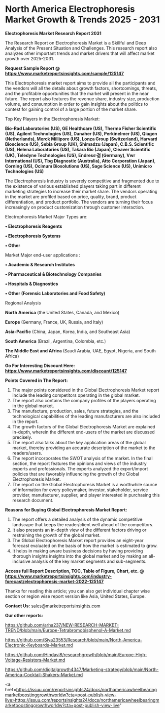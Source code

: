 # North America Electrophoresis Market Growth & Trends 2025 - 2031

<strong>Electrophoresis Market Research Report 2031</strong>

The Research Report on Electrophoresis Market is a Skillful and Deep Analysis of the Present Situation and Challenges. This research report also analyzes other important trends and market drivers that will affect market growth over 2025-2031.

<strong>Request Sample Report @ <a href=https://www.marketreportsinsights.com/sample/125147>https://www.marketreportsinsights.com/sample/125147</a></strong>

This Electrophoresis market report aims to provide all the participants and the vendors will all the details about growth factors, shortcomings, threats, and the profitable opportunities that the market will present in the near future. The report also features the revenue share, industry size, production volume, and consumption in order to gain insights about the politics to contest for gaining control of a large portion of the market share.

Top Key Players in the Electrophoresis Market:

<strong>Bio-Rad Laboratories (US), GE Healthcare (US), Thermo Fisher Scientific (US), Agilent Technologies (US), Danaher (US), Perkinelmer (US), Qiagen (Netherlands), Merck Millipore (US), Lonza Group (Switzerland), Harvard Bioscience (US), Sebia Group (UK), Shimadzu (Japan), C.B.S. Scientific (US), Helena Laboratories (US), Takara Bio (Japan), Cleaver Scientific (UK), Teledyne Technologies (US), Endressᶫ걺 (Germany), Vwr International (US), Tbg Diagnostic (Australia), Atto Corporation (Japan), Corning (US), Ocimum Biosolutions (US), Sage Science (US), Unimicro Technologies (US)</strong>

The Electrophoresis Industry is severely competitive and fragmented due to the existence of various established players taking part in different marketing strategies to increase their market share. The vendors operating in the market are profiled based on price, quality, brand, product differentiation, and product portfolio. The vendors are turning their focus increasingly on product customization through customer interaction.

Electrophoresis Market Major Types are:

<strong>• Electrophoresis Reagents

• Electrophoresis Systems

• Other</strong>

Market Major end-user applications :

<strong>• Academic & Research Institutes

• Pharmaceutical & Biotechnology Companies

• Hospitals & Diagnostics

• Other (Forensic Laboratories and Food Safety)</strong>

Regional Analysis

</u><strong><b>North America</b></strong> (the United States, Canada, and Mexico)

<strong><b>Europe </b></strong>(Germany, France, UK, Russia, and Italy)

<strong><b>Asia-Pacific</b></strong> (China, Japan, Korea, India, and Southeast Asia)

<strong><b>South America</b></strong> (Brazil, Argentina, Colombia, etc.)

<strong><b>The Middle East and Africa</b></strong> (Saudi Arabia, UAE, Egypt, Nigeria, and South Africa)

<strong>Go For Interesting Discount Here: <a href=https://www.marketreportsinsights.com/discount/125147>https://www.marketreportsinsights.com/discount/125147</a></strong>

<strong>Points Covered in The Report:</strong>
<ol>
  <li>The major points considered in the Global Electrophoresis Market report include the leading competitors operating in the global market.</li>
  <li>The report also contains the company profiles of the players operating in the global market.</li>
  <li>The manufacture, production, sales, future strategies, and the technological capabilities of the leading manufacturers are also included in the report.</li>
  <li>The growth factors of the Global Electrophoresis Market are explained in-depth, wherein the different end-users of the market are discussed precisely.</li>
  <li>The report also talks about the key application areas of the global market, thereby providing an accurate description of the market to the readers/users.</li>
  <li>The report incorporates the SWOT analysis of the market. In the final section, the report features the opinions and views of the industry experts and professionals. The experts analyzed the export/import policies that are favorably influencing the growth of the Global Electrophoresis Market.</li>
  <li>The report on the Global Electrophoresis Market is a worthwhile source of information for every policymaker, investor, stakeholder, service provider, manufacturer, supplier, and player interested in purchasing this research document.</li>
</ol>
<strong>Reasons for Buying Global Electrophoresis Market Report:</strong>

<ol>
  <li>The report offers a detailed analysis of the dynamic competitive landscape that keeps the reader/client well ahead of the competitors.</li>
  <li>It also presents an in-depth view of the different factors driving or restraining the growth of the global market.</li>
  <li>The Global Electrophoresis Market report provides an eight-year forecast evaluated on the basis of how the market is estimated to grow.</li>
  <li>It helps in making aware business decisions by having providing thorough insights insights into the global market and by making an all-inclusive analysis of the key market segments and sub-segments.</li>
</ol>
<strong>Access full Report Description, TOC, Table of Figure, Chart, etc. @ <a href=https://www.marketreportsinsights.com/industry-forecast/electrophoresis-market-2022-125147>https://www.marketreportsinsights.com/industry-forecast/electrophoresis-market-2022-125147</a></strong>


Thanks for reading this article; you can also get individual chapter wise section or region wise report version like Asia, United States, Europe.

<strong>Contact Us:</strong>
sales@marketreportsinsights.com

<strong>Our other reports:</strong>

<a href=https://github.com/arha237/NEW-RESEARCH-MARKET-TREND/blob/main/Europe-Tetrabromobisphenol-A-Market.md>https://github.com/arha237/NEW-RESEARCH-MARKET-TREND/blob/main/Europe-Tetrabromobisphenol-A-Market.md</a>

<a href=https://github.com/Siya23553/Research/blob/main/North-America-Electronic-Keyboards-Market.md>https://github.com/Siya23553/Research/blob/main/North-America-Electronic-Keyboards-Market.md</a>

<a href=https://github.com/Hindavi8/researchgrowth/blob/main/Europe-High-Voltage-Resistors-Market.md>https://github.com/Hindavi8/researchgrowth/blob/main/Europe-High-Voltage-Resistors-Market.md</a>

<a href=https://github.com/digitalgrowth4347/Marketing-strategy/blob/main/North-America-Cocktail-Shakers-Market.md>https://github.com/digitalgrowth4347/Marketing-strategy/blob/main/North-America-Cocktail-Shakers-Market.md</a>

<a href=https://issuu.com/reportsinsights24/docs/northamericawheelbearingmarketboostinggrowthworldw?cta=post-publish-view-live>https://issuu.com/reportsinsights24/docs/northamericawheelbearingmarketboostinggrowthworldw?cta=post-publish-view-live</a>"
